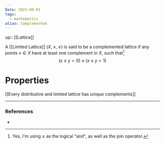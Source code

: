 ```yaml
---
Date: 2023-08-01
tags:
  - mathematics
alias: Complemented
---
```

up:: [[Lattice]]

A [[Limited Lattice]] $(X, \land, \lor)$ is said to be a complemented lattice if any points $x \in X$ have at least one complement in $X$, such that[^1]
$$
(x \land y = 0) \land (x \lor y = 1)
$$
# Properties
[[Every distributive and limited lattice has unique complements]]


---
### References
- 

[^1]: Yes, I'm using $\land$ as the logical "and", as well as the join operator.
